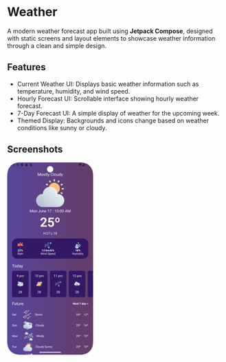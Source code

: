 # Weather

A modern weather forecast app built using **Jetpack Compose**, designed with static screens and layout elements to showcase weather information through a clean and simple design.

## Features

- Current Weather UI: Displays basic weather information such as temperature, humidity, and wind speed.
- Hourly Forecast UI: Scrollable interface showing hourly weather forecast.
- 7-Day Forecast UI: A simple display of weather for the upcoming week.
- Themed Display: Backgrounds and icons change based on weather conditions like sunny or cloudy.

## Screenshots

<div style="display: flex; justify-content: space-between;">
  <img src="screenshots/1.png" width="200" />
</div>
